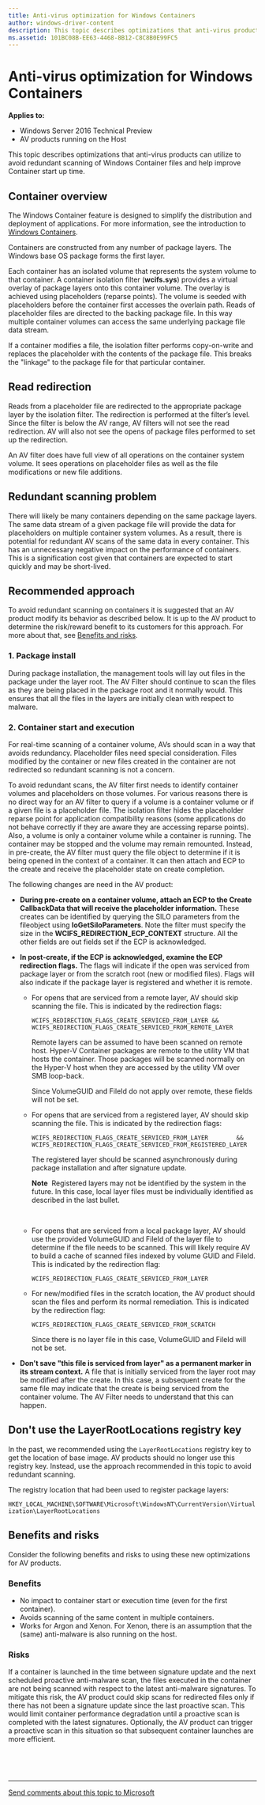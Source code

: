 ```yaml
---
title: Anti-virus optimization for Windows Containers
author: windows-driver-content
description: This topic describes optimizations that anti-virus products can utilize when running within Windows Containers.
ms.assetid: 101BC08B-EE63-4468-8B12-C8C8B0E99FC5
---
```


# <span id="ifsk.anti-virus_optimization_for_windows_containers"></span>Anti-virus optimization for Windows Containers


**Applies to:**

-   Windows Server 2016 Technical Preview
-   AV products running on the Host

This topic describes optimizations that anti-virus products can utilize to avoid redundant scanning of Windows Container files and help improve Container start up time.

## <span id="Container_overview"></span><span id="container_overview"></span><span id="CONTAINER_OVERVIEW"></span>Container overview


The Windows Container feature is designed to simplify the distribution and deployment of applications. For more information, see the introduction to [Windows Containers](https://msdn.microsoft.com/virtualization/windowscontainers/about/about_overview).

Containers are constructed from any number of package layers. The Windows base OS package forms the first layer.

Each container has an isolated volume that represents the system volume to that container. A container isolation filter (**wcifs.sys**) provides a virtual overlay of package layers onto this container volume. The overlay is achieved using placeholders (reparse points). The volume is seeded with placeholders before the container first accesses the overlain path. Reads of placeholder files are directed to the backing package file. In this way multiple container volumes can access the same underlying package file data stream.

If a container modifies a file, the isolation filter performs copy-on-write and replaces the placeholder with the contents of the package file. This breaks the "linkage" to the package file for that particular container.

## <span id="Read_redirection"></span><span id="read_redirection"></span><span id="READ_REDIRECTION"></span>Read redirection


Reads from a placeholder file are redirected to the appropriate package layer by the isolation filter. The redirection is performed at the filter’s level. Since the filter is below the AV range, AV filters will not see the read redirection. AV will also not see the opens of package files performed to set up the redirection.

An AV filter does have full view of all operations on the container system volume. It sees operations on placeholder files as well as the file modifications or new file additions.

## <span id="Redundant_scanning_problem"></span><span id="redundant_scanning_problem"></span><span id="REDUNDANT_SCANNING_PROBLEM"></span>Redundant scanning problem


There will likely be many containers depending on the same package layers. The same data stream of a given package file will provide the data for placeholders on multiple container system volumes. As a result, there is potential for redundant AV scans of the same data in every container. This has an unnecessary negative impact on the performance of containers. This is a signification cost given that containers are expected to start quickly and may be short-lived.

## <span id="Recommended_approach"></span><span id="recommended_approach"></span><span id="RECOMMENDED_APPROACH"></span>Recommended approach


To avoid redundant scanning on containers it is suggested that an AV product modify its behavior as described below. It is up to the AV product to determine the risk/reward benefit to its customers for this approach. For more about that, see [Benefits and risks](#benefits-risks).

### <span id="1._Package_install"></span><span id="1._package_install"></span><span id="1._PACKAGE_INSTALL"></span>1. Package install

During package installation, the management tools will lay out files in the package under the layer root. The AV Filter should continue to scan the files as they are being placed in the package root and it normally would. This ensures that all the files in the layers are initially clean with respect to malware.

### <span id="2._Contain_start_and_execution"></span><span id="2._contain_start_and_execution"></span><span id="2._CONTAIN_START_AND_EXECUTION"></span>2. Container start and execution

For real-time scanning of a container volume, AVs should scan in a way that avoids redundancy. Placeholder files need special consideration. Files modified by the container or new files created in the container are not redirected so redundant scanning is not a concern.

To avoid redundant scans, the AV filter first needs to identify container volumes and placeholders on those volumes. For various reasons there is no direct way for an AV filter to query if a volume is a container volume or if a given file is a placeholder file. The isolation filter hides the placeholder reparse point for application compatibility reasons (some applications do not behave correctly if they are aware they are accessing reparse points). Also, a volume is only a container volume while a container is running. The container may be stopped and the volume may remain remounted. Instead, in pre-create, the AV filter must query the file object to determine if it is being opened in the context of a container. It can then attach and ECP to the create and receive the placeholder state on create completion.

The following changes are need in the AV product:

-   **During pre-create on a container volume, attach an ECP to the Create CallbackData that will receive the placeholder information.** These creates can be identified by querying the SILO parameters from the fileobject using **IoGetSiloParameters**. Note the filter must specify the size in the **WCIFS\_REDIRECTION\_ECP\_CONTEXT** structure. All the other fields are out fields set if the ECP is acknowledged.

-   **In post-create, if the ECP is acknowledged, examine the ECP redirection flags.** The flags will indicate if the open was serviced from package layer or from the scratch root (new or modified files). Flags will also indicate if the package layer is registered and whether it is remote.

    -   For opens that are serviced from a remote layer, AV should skip scanning the file. This is indicated by the redirection flags:

        `WCIFS_REDIRECTION_FLAGS_CREATE_SERVICED_FROM_LAYER && WCIFS_REDIRECTION_FLAGS_CREATE_SERVICED_FROM_REMOTE_LAYER`

        Remote layers can be assumed to have been scanned on remote host. Hyper-V Container packages are remote to the utility VM that hosts the container. Those packages will be scanned normally on the Hyper-V host when they are accessed by the utility VM over SMB loop-back.

        Since VolumeGUID and FileId do not apply over remote, these fields will not be set.

    -   For opens that are serviced from a registered layer, AV should skip scanning the file. This is indicated by the redirection flags:

        `WCIFS_REDIRECTION_FLAGS_CREATE_SERVICED_FROM_LAYER        &&  WCIFS_REDIRECTION_FLAGS_CREATE_SERVICED_FROM_REGISTERED_LAYER`

        The registered layer should be scanned asynchronously during package installation and after signature update.

        **Note**  Registered layers may not be identified by the system in the future. In this case, local layer files must be individually identified as described in the last bullet.

         

    -   For opens that are serviced from a local package layer, AV should use the provided VolumeGUID and FileId of the layer file to determine if the file needs to be scanned. This will likely require AV to build a cache of scanned files indexed by volume GUID and FileId. This is indicated by the redirection flag:

        `WCIFS_REDIRECTION_FLAGS_CREATE_SERVICED_FROM_LAYER`

    -   For new/modified files in the scratch location, the AV product should scan the files and perform its normal remediation. This is indicated by the redirection flag:

        `WCIFS_REDIRECTION_FLAGS_CREATE_SERVICED_FROM_SCRATCH`

        Since there is no layer file in this case, VolumeGUID and FileId will not be set.

-   **Don't save "this file is serviced from layer" as a permanent marker in its stream context.** A file that is initially serviced from the layer root may be modified after the create. In this case, a subsequent create for the same file may indicate that the create is being serviced from the container volume. The AV Filter needs to understand that this can happen.

## <span id="Don_t_use_the_LayerRootLocations_registry_key"></span><span id="don_t_use_the_layerrootlocations_registry_key"></span><span id="DON_T_USE_THE_LAYERROOTLOCATIONS_REGISTRY_KEY"></span>Don't use the LayerRootLocations registry key


In the past, we recommended using the `LayerRootLocations` registry key to get the location of base image. AV products should no longer use this registry key. Instead, use the approach recommended in this topic to avoid redundant scanning.

The registry location that had been used to register package layers:

`HKEY_LOCAL_MACHINE\SOFTWARE\Microsoft\WindowsNT\CurrentVersion\Virtualization\LayerRootLocations`

## <span id="benefits-risks"></span><span id="BENEFITS-RISKS"></span>Benefits and risks


Consider the following benefits and risks to using these new optimizations for AV products.

### <span id="Benefits"></span><span id="benefits"></span><span id="BENEFITS"></span>Benefits

-   No impact to container start or execution time (even for the first container).
-   Avoids scanning of the same content in multiple containers.
-   Works for Argon and Xenon. For Xenon, there is an assumption that the (same) anti-malware is also running on the host.

### <span id="Risks"></span><span id="risks"></span><span id="RISKS"></span>Risks

If a container is launched in the time between signature update and the next scheduled proactive anti-malware scan, the files executed in the container are not being scanned with respect to the latest anti-malware signatures. To mitigate this risk, the AV product could skip scans for redirected files only if there has not been a signature update since the last proactive scan. This would limit container performance degradation until a proactive scan is completed with the latest signatures. Optionally, the AV product can trigger a proactive scan in this situation so that subsequent container launches are more efficient.

 

 


--------------------
[Send comments about this topic to Microsoft](mailto:wsddocfb@microsoft.com?subject=Documentation%20feedback%20[ifsk\ifsk]:%20Anti-virus%20optimization%20for%20Windows%20Containers%20%20RELEASE:%20%285/9/2016%29&body=%0A%0APRIVACY%20STATEMENT%0A%0AWe%20use%20your%20feedback%20to%20improve%20the%20documentation.%20We%20don't%20use%20your%20email%20address%20for%20any%20other%20purpose,%20and%20we'll%20remove%20your%20email%20address%20from%20our%20system%20after%20the%20issue%20that%20you're%20reporting%20is%20fixed.%20While%20we're%20working%20to%20fix%20this%20issue,%20we%20might%20send%20you%20an%20email%20message%20to%20ask%20for%20more%20info.%20Later,%20we%20might%20also%20send%20you%20an%20email%20message%20to%20let%20you%20know%20that%20we've%20addressed%20your%20feedback.%0A%0AFor%20more%20info%20about%20Microsoft's%20privacy%20policy,%20see%20http://privacy.microsoft.com/default.aspx. "Send comments about this topic to Microsoft")


